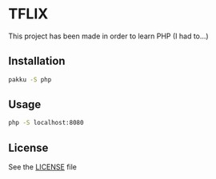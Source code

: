 # TFLIX

This project has been made in order to learn PHP (I had to...)

## Installation

```bash
pakku -S php
```

## Usage

```bash
php -S localhost:8080
```

## License
See the [LICENSE](./LICENSE) file